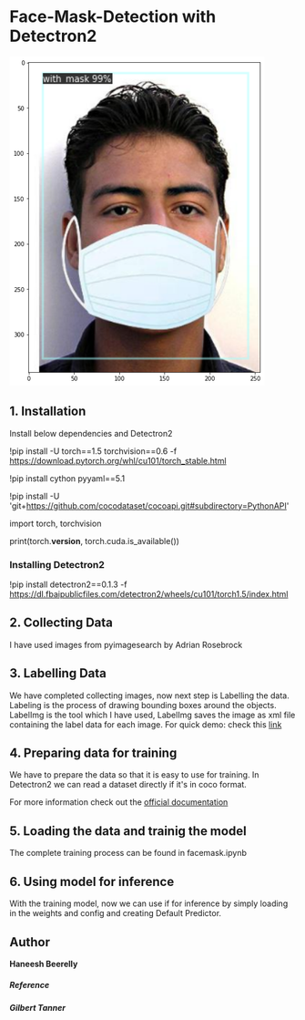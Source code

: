 # Face-Mask-Detection with Detectron2
![detection example](image/image1.png)

## 1. Installation
Install below dependencies and Detectron2

!pip install -U torch==1.5 torchvision==0.6 -f https://download.pytorch.org/whl/cu101/torch_stable.html

!pip install cython pyyaml==5.1

!pip install -U 'git+https://github.com/cocodataset/cocoapi.git#subdirectory=PythonAPI'

import torch, torchvision

print(torch.__version__, torch.cuda.is_available())

### Installing Detectron2
!pip install detectron2==0.1.3 -f https://dl.fbaipublicfiles.com/detectron2/wheels/cu101/torch1.5/index.html

## 2. Collecting Data

I have used images from pyimagesearch by Adrian Rosebrock

## 3. Labelling Data
We have completed collecting images, now next step is Labelling the data. Labeling is the process of drawing bounding boxes around the objects.
LabelImg is the tool which I have used, LabelImg saves the image as xml file containing the label data for each image.
For quick demo: check this [link]()

## 4. Preparing data for training
We have to prepare the data so that it is easy to use for training.
In Detectron2 we can read a dataset directly if it's in coco format.

For more information check out the [official documentation](https://detectron2.readthedocs.io/tutorials/datasets.html#register-a-dataset)

## 5. Loading the data and trainig the model
The complete training process can be found in facemask.ipynb []()

## 6. Using model for inference
With the training model, now we can use if for inference by simply loading in the weights and config and creating Default Predictor.

## Author 
  **Haneesh Beerelly**
##### Reference
  ***Gilbert Tanner***
